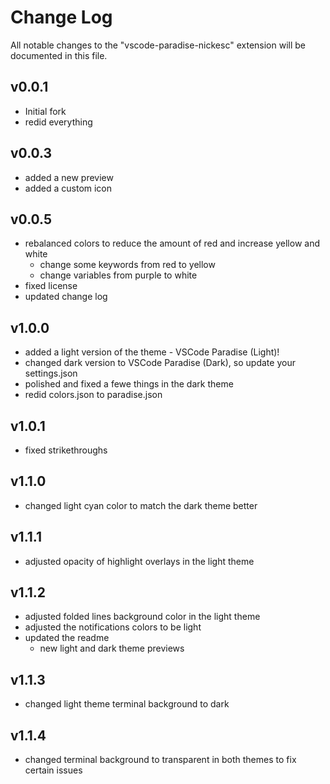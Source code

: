 # Change Log

All notable changes to the "vscode-paradise-nickesc" extension will be documented in this file.

## v0.0.1

- Initial fork
- redid everything

## v0.0.3

- added a new preview
- added a custom icon

## v0.0.5

- rebalanced colors to reduce the amount of red and increase yellow and white
    - change some keywords from red to yellow
    - change variables from purple to white
- fixed license
- updated change log

## v1.0.0

- added a light version of the theme - VSCode Paradise (Light)!
- changed dark version to VSCode Paradise (Dark), so update your settings.json
- polished and fixed a fewe things in the dark theme
- redid colors.json to paradise.json

## v1.0.1

- fixed strikethroughs

## v1.1.0

- changed light cyan color to match the dark theme better

## v1.1.1

- adjusted opacity of highlight overlays in the light theme

## v1.1.2

- adjusted folded lines background color in the light theme
- adjusted the notifications colors to be light
- updated the readme
    - new light and dark theme previews

## v1.1.3

- changed light theme terminal background to dark

## v1.1.4

- changed terminal background to transparent in both themes to fix certain issues
